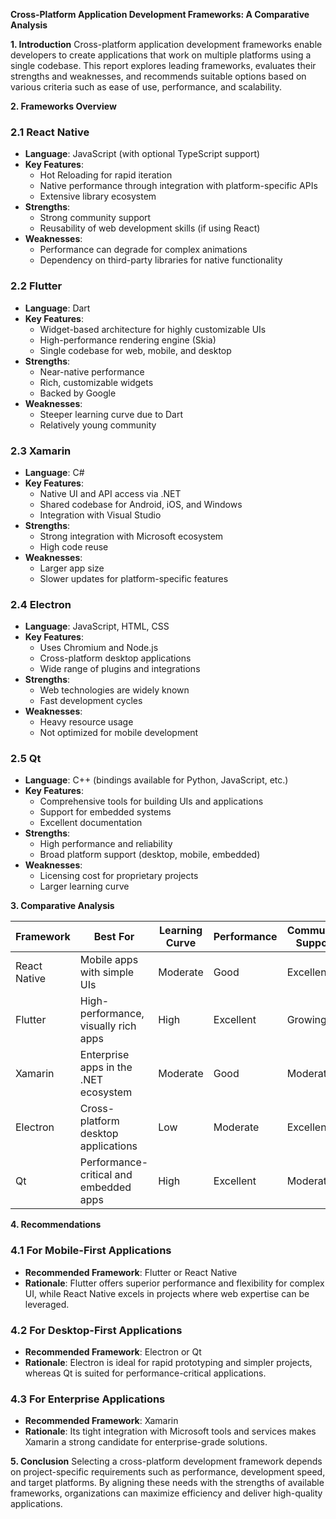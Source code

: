 **Cross-Platform Application Development Frameworks: A Comparative Analysis**

**1. Introduction**
Cross-platform application development frameworks enable developers to create applications that work on multiple platforms using a single codebase. This report explores leading frameworks, evaluates their strengths and weaknesses, and recommends suitable options based on various criteria such as ease of use, performance, and scalability.

**2. Frameworks Overview**

### 2.1 React Native
- **Language**: JavaScript (with optional TypeScript support)
- **Key Features**:
  - Hot Reloading for rapid iteration
  - Native performance through integration with platform-specific APIs
  - Extensive library ecosystem
- **Strengths**:
  - Strong community support
  - Reusability of web development skills (if using React)
- **Weaknesses**:
  - Performance can degrade for complex animations
  - Dependency on third-party libraries for native functionality

### 2.2 Flutter
- **Language**: Dart
- **Key Features**:
  - Widget-based architecture for highly customizable UIs
  - High-performance rendering engine (Skia)
  - Single codebase for web, mobile, and desktop
- **Strengths**:
  - Near-native performance
  - Rich, customizable widgets
  - Backed by Google
- **Weaknesses**:
  - Steeper learning curve due to Dart
  - Relatively young community

### 2.3 Xamarin
- **Language**: C#
- **Key Features**:
  - Native UI and API access via .NET
  - Shared codebase for Android, iOS, and Windows
  - Integration with Visual Studio
- **Strengths**:
  - Strong integration with Microsoft ecosystem
  - High code reuse
- **Weaknesses**:
  - Larger app size
  - Slower updates for platform-specific features

### 2.4 Electron
- **Language**: JavaScript, HTML, CSS
- **Key Features**:
  - Uses Chromium and Node.js
  - Cross-platform desktop applications
  - Wide range of plugins and integrations
- **Strengths**:
  - Web technologies are widely known
  - Fast development cycles
- **Weaknesses**:
  - Heavy resource usage
  - Not optimized for mobile development

### 2.5 Qt
- **Language**: C++ (bindings available for Python, JavaScript, etc.)
- **Key Features**:
  - Comprehensive tools for building UIs and applications
  - Support for embedded systems
  - Excellent documentation
- **Strengths**:
  - High performance and reliability
  - Broad platform support (desktop, mobile, embedded)
- **Weaknesses**:
  - Licensing cost for proprietary projects
  - Larger learning curve

**3. Comparative Analysis**

| **Framework** | **Best For**                           | **Learning Curve** | **Performance** | **Community Support** |
|---------------|-----------------------------------------|--------------------|-----------------|------------------------|
| React Native  | Mobile apps with simple UIs            | Moderate           | Good            | Excellent              |
| Flutter       | High-performance, visually rich apps   | High               | Excellent       | Growing                |
| Xamarin       | Enterprise apps in the .NET ecosystem  | Moderate           | Good            | Moderate               |
| Electron      | Cross-platform desktop applications    | Low                | Moderate        | Excellent              |
| Qt            | Performance-critical and embedded apps | High               | Excellent       | Moderate               |

**4. Recommendations**

### 4.1 For Mobile-First Applications
- **Recommended Framework**: Flutter or React Native
- **Rationale**: Flutter offers superior performance and flexibility for complex UI, while React Native excels in projects where web expertise can be leveraged.

### 4.2 For Desktop-First Applications
- **Recommended Framework**: Electron or Qt
- **Rationale**: Electron is ideal for rapid prototyping and simpler projects, whereas Qt is suited for performance-critical applications.

### 4.3 For Enterprise Applications
- **Recommended Framework**: Xamarin
- **Rationale**: Its tight integration with Microsoft tools and services makes Xamarin a strong candidate for enterprise-grade solutions.

**5. Conclusion**
Selecting a cross-platform development framework depends on project-specific requirements such as performance, development speed, and target platforms. By aligning these needs with the strengths of available frameworks, organizations can maximize efficiency and deliver high-quality applications.

